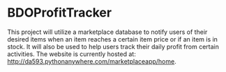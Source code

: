 # BDOProfitTracker
This project will utilize a marketplace database to notify users of their desired items when an item reaches a certain item price or if an item is in stock. It will also be used to help users track their daily profit from certain activities. The website is currently hosted at: http://da593.pythonanywhere.com/marketplaceapp/home.
